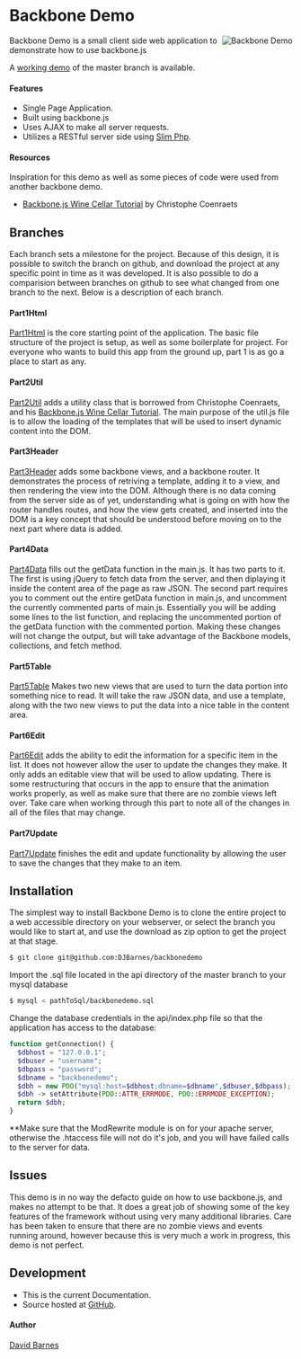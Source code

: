 Backbone Demo
=============

<img src="http://backboneconf.com/img/backbone.png" alt="Backbone Demo" align="right" />
Backbone Demo is a small client side web application to demonstrate how to use backbone.js

A [working demo](http://barnesbrothers.homeserver.com/backbonedemo) of
the master branch is available.

#### Features

* Single Page Application.
* Built using backbone.js
* Uses AJAX to make all server requests.
* Utilizes a RESTful server side using [Slim Php](http://www.slimframework.com/).

#### Resources

Inspiration for this demo as well as some pieces of code were used from another backbone demo.

* [Backbone.js Wine Cellar Tutorial](http://coenraets.org/blog/2011/12/backbone-js-wine-cellar-tutorial-part-1-getting-started/) by Christophe Coenraets

Branches
--------
Each branch sets a milestone for the project. Because of this design, it
is possible to switch the branch on github, and download the project at
any specific point in time as it was developed. It is also possible to
do a comparision between branches on github to see what changed from one
branch to the next. Below is a description of each branch.

#### Part1Html

[Part1Html](https://github.com/DJBarnes/backbonedemo/tree/part1html) is the core starting point of the application. The basic
file structure of the project is setup, as well as some boilerplate for
project. For everyone who wants to build this app from the ground up,
part 1 is as go a place to start as any.

#### Part2Util

[Part2Util](https://github.com/DJBarnes/backbonedemo/tree/part2util) adds a utility class that is borrowed from Christophe
Coenraets, and his [Backbone.js Wine Cellar Tutorial](http://coenraets.org/blog/2011/12/backbone-js-wine-cellar-tutorial-part-1-getting-started/). The main purpose of the util.js file is to allow the loading of the templates that will be used to insert dynamic content into the DOM.

#### Part3Header

[Part3Header](https://github.com/DJBarnes/backbonedemo/tree/part3header) adds some backbone views, and a backbone router. It
demonstrates the process of retriving a template, adding it to a view,
and then rendering the view into the DOM. Although there is no data
coming from the server side as of yet, understanding what is going on
with how the router handles routes, and how the view gets created, and
inserted into the DOM is a key concept that should be understood before
moving on to the next part where data is added.

#### Part4Data

[Part4Data](https://github.com/DJBarnes/backbonedemo/tree/part4data) fills out the getData function in the main.js. It has two
parts to it. The first is using jQuery to fetch data from the server,
and then diplaying it inside the content area of the page as raw JSON.
The second part requires you to comment out the entire getData function
in main.js, and uncomment the currently commented parts of main.js.
Essentially you will be adding some lines to the list function, and
replacing the uncommented portion of the getData function with the
commented portion. Making these changes will not change the output, but
will take advantage of the Backbone models, collections, and fetch
method.

#### Part5Table

[Part5Table](https://github.com/DJBarnes/backbonedemo/tree/part5table) Makes two new views that are used to turn the data
portion into something nice to read. It will take the raw JSON data, and
use a template, along with the two new views to put the data into a nice
table in the content area.

#### Part6Edit

[Part6Edit](https://github.com/DJBarnes/backbonedemo/tree/part6edit) adds the ability to edit the information for a specific
item in the list. It does not however allow the user to update the
changes they make. It only adds an editable view that will be used to
allow updating. There is some restructuring that occurs in the app to
ensure that the animation works properly, as well as make sure that
there are no zombie views left over. Take care when working through this
part to note all of the changes in all of the files that may change.

#### Part7Update

[Part7Update](https://github.com/DJBarnes/backbonedemo/tree/part7update) finishes the edit and update functionality by allowing
the user to save the changes that they make to an item.

Installation
------------

The simplest way to install Backbone Demo is to clone the entire project to a web accessible directory on your webserver, or select the branch you would like to start at, and use the download as zip option to get the project at that stage.

```bash
$ git clone git@github.com:DJBarnes/backbonedemo
```

Import the .sql file located in the api directory of the master branch to your mysql database

```bash
$ mysql < pathToSql/backbonedemo.sql
```

Change the database credentials in the api/index.php file so that the
application has access to the database:

```php
function getConnection() {
  $dbhost = "127.0.0.1";
  $dbuser = "username";
  $dbpass = "password";
  $dbname = "backbonedemo";
  $dbh = new PDO("mysql:host=$dbhost;dbname=$dbname",$dbuser,$dbpass);
  $dbh -> setAttribute(PDO::ATTR_ERRMODE, PDO::ERRMODE_EXCEPTION);
  return $dbh;
}
```
**Make sure that the ModRewrite module is on for your apache server,
otherwise the .htaccess file will not do it's job, and you will have
failed calls to the server for data.

Issues
------

This demo is in no way the defacto guide on how to use backbone.js, and
makes no attempt to be that. It does a great job of showing some of the
key features of the framework without using very many additional libraries.
Care has been taken to ensure that there are no zombie views and events
running around, however because this is very much a work in progress,
this demo is not perfect.

Development
-----------

* This is the current Documentation.
* Source hosted at [GitHub](https://github.com/DJBarnes/backbonedemo).

#### Author

[David Barnes](https://github.com/DJBarnes)
